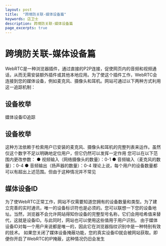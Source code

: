 ```yaml
---
layout: post
title:  "跨境防关联-媒体设备篇"
keywords: 店卫士
description: 跨境防关联-媒体设备篇 
page_excerpts: true
---
```

# 跨境防关联-媒体设备篇
WebRTC是一种浏览器插件，通过直接的P2P连接，促使网页内的音频和视频通话，从而无需安装额外插件或其他本地应用。为了使这个插件工作，WebRTC会连接到您的媒体设备，例如麦克风、摄像头和耳机。网站可通过以下两种方式利用这一追踪机制：
## 设备枚举
媒体设备ID追踪
## 设备枚举
这种方法依赖于检索用户已安装的麦克风、摄像头和耳机的完整列表来运作。虽然仅这个数字不足以明确地定位用户，但它仍然可以发挥一定作用
您可以在以下范围内更改参数：
● 视频输入（网络摄像头的数量）：0-1
● 音频输入（麦克风的数量）：0-4
● 音频输出（扬声器的数量）：0-4
理论上说，每个用户的设备数量都可以有超出上述范围。但由于这种情况并不常见
## 媒体设备ID
为了使WebRTC正常工作，网站不仅需要知道您拥有的设备数量和类型。为了建立完善的实时通讯，唯一的设备标识符也是必须的。您可以联想一下您的设备地址。当然，浏览器不会允许网站得知你设备的完整型号名称，它们会用哈希值来替代，这就是设备ID。与此同时，网站也可以使用这些值用于用户识别。
由于媒体设备ID对每一个用户来说都是唯一的，因此它在浏览器指纹识别中是一种特别有效的技术。
如果您关闭了媒体设备掩蔽功能，您的真实设备ID就会被网站获取。即便你开启了WebRTC的IP掩蔽，这种情况仍旧会发生
